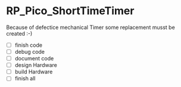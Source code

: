 # RP_Pico_ShortTimeTimer
Because of defectice mechanical Timer some replacement musst be created :-)


- [ ] finish code
- [ ] debug code
- [ ] document code
- [ ] design Hardware
- [ ] build Hardware
- [ ] finish all
